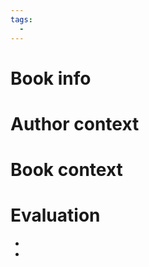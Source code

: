 ```yaml
---
tags:
  - 
---
```


# Book info

# Author context

# Book context

# Evaluation
<ul class="breakdown">
	<li class="pro"></li>
	<li class="con"</li>
</ul>